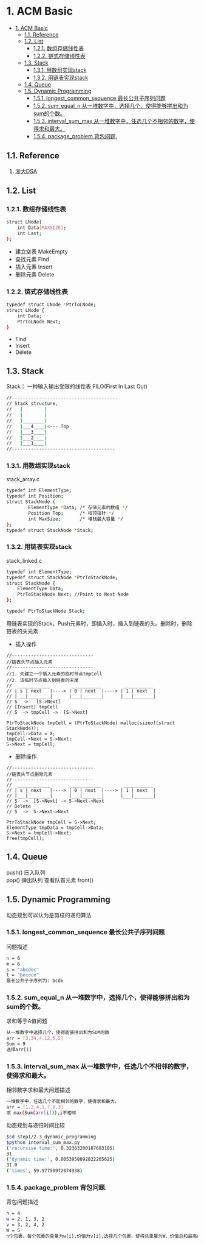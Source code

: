 # 1. ACM Basic

<!-- TOC -->

- [1. ACM Basic](#1-acm-basic)
    - [1.1. Reference](#11-reference)
    - [1.2. List](#12-list)
        - [1.2.1. 数组存储线性表](#121-数组存储线性表)
        - [1.2.2. 链式存储线性表](#122-链式存储线性表)
    - [1.3. Stack](#13-stack)
        - [1.3.1. 用数组实现stack](#131-用数组实现stack)
        - [1.3.2. 用链表实现stack](#132-用链表实现stack)
    - [1.4. Queue](#14-queue)
    - [1.5. Dynamic Programming](#15-dynamic-programming)
        - [1.5.1. longest_common_sequence  最长公共子序列问题](#151-longest_common_sequence--最长公共子序列问题)
        - [1.5.2. sum_equal_n  从一堆数字中，选择几个，使得能够拼出和为sum的个数。](#152-sum_equal_n--从一堆数字中选择几个使得能够拼出和为sum的个数)
        - [1.5.3. interval_sum_max 从一堆数字中，任选几个不相邻的数字，使得求和最大。](#153-interval_sum_max-从一堆数字中任选几个不相邻的数字使得求和最大)
        - [1.5.4. package_problem 背包问题.](#154-package_problem-背包问题)

<!-- /TOC -->
## 1.1. Reference
1. [浙大DSA](https://www.icourse163.org/learn/ZJU-93001?tid=1003997005#/learn/content)
## 1.2. List

### 1.2.1. 数组存储线性表

```bash
struct LNode{
    int Data[MAXSIZE];
    int Last;
};
```

- 建立空表 MakeEmpty
- 查找元素 Find
- 插入元素 Insert
- 删除元素 Delete

### 1.2.2. 链式存储线性表

```bash
typedef struct LNode *PtrToLNode;
struct LNode {
    int Data;
    PtrToLNode Next;
}
```

- Find
- Insert
- Delete

## 1.3. Stack

Stack： 一种输入输出受限的线性表 FILO(First In Last Out)

```bash
//---------------------------------------
// Stack structure,
//   |        |
//   |        |
//   |________|
//   |___4____|<--- Top
//   |___3____|
//   |___2____|
//   |___1____|
//--------------------------------------
```

### 1.3.1. 用数组实现stack
stack_array.c
```bash
typedef int ElementType;
typedef int Position;
struct StackNode {
        ElementType *Data; /* 存储元素的数组 */
        Position Top;      /* 栈顶指针 */
        int MaxSize;       /* 堆栈最大容量 */
};
typedef struct StackNode *Stack;
```

### 1.3.2. 用链表实现stack
stack_linked.c
```bash
typedef int ElementType;
typedef struct StackNode *PtrToStackNode;
struct StackNode {
    ElementType Data; 
    PtrToStackNode Next; //Point to Next Node
};

typedef PtrToStackNode Stack;
```
用链表实现的Stack，Push元素时，即插入时，插入到链表的头。删除时，删除链表的头元素
- 插入操作
```
//------------------------------
//链表头节点插入元素
//------------------------------
//1. 先建立一个插入元素的临时节点tmpCell
//2. 该临时节点插入到链表的末尾
//  ____________        ___________        ___________   
// | s | next   |----> | 0 | next  |----> | 1 | next  |
// |___|________|      |___|_______|      |___|_______|
// S  ->   [S->Next]
// [Insert] tmpCell
// S  -> tmpCell ->  [S->Next]

PtrToStackNode tmpCell = (PtrToStackNode) malloc(sizeof(struct StackNode));
tmpCell->Data = X;
tmpCell->Next = S->Next;
S->Next = tmpCell;
```

- 删除操作
```
//------------------------------
//链表头节点删除元素
//------------------------------
//  ____________        ___________        ___________   
// | s | next   |----> | 0 | next  |----> | 1 | next  |
// |___|________|      |___|_______|      |___|_______|
// S  ->  [S->Next] -> S->Next->Next
// Delete
// S  ->  S->Next->Next

PtrToStackNode tmpCell = S->Next;
ElementType tmpData = tmpCell->Data;
S->Next = tmpCell->Next;
free(tmpCell);
```



## 1.4. Queue

push()  压入队列  
pop()   弹出队列
查看队首元素 front()

## 1.5. Dynamic Programming

动态规划可以认为是剪枝的递归算法

### 1.5.1. longest_common_sequence  最长公共子序列问题
问题描述
```bash
n = 6
m = 6
s = "abcdec"
t = "becdce"
最长公共子子序列为: bcde
```
### 1.5.2. sum_equal_n  从一堆数字中，选择几个，使得能够拼出和为sum的个数。
求和等于A值问题
```bash
从一堆数字中选择几个，使得能够拼出和为SUM的数
arr = [3,34,4,12,5,2]
Sum = 9
选择arr[i]
```

### 1.5.3. interval_sum_max 从一堆数字中，任选几个不相邻的数字，使得求和最大。

相邻数字求和最大问题描述
```bash
一堆数字中，任选几个不能相邻的数字，使得求和最大。
arr = [1,2,4,1,7,8,3]
求 max(Sum(arr[i])),i不相邻
```

动态规划与递归时间比较
```bash
$cd step1/2.3_dynamic_programming
$python interval_sum_max.py 
('recursive time:', 0.32363200187683105)
31
('dynamic time:', 0.0053958892822265625)
31.0
('times', 59.97750972074938)
```

### 1.5.4. package_problem 背包问题. 
背包问题描述
```bash
n = 4
w = 2, 1, 3, 2
v = 3, 2, 4, 2
W = 5
n个包裹，每个包裹的重量为w[i],价值为v[i],选择几个包裹，使得总重量为W，价值总和最高的方案
```

